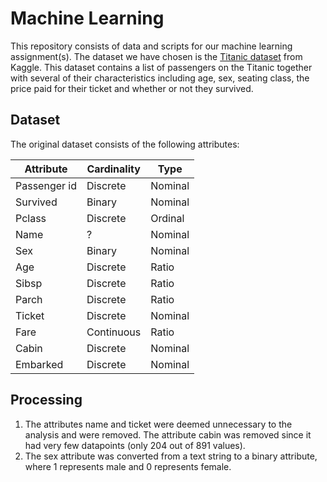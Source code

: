 # Machine Learning

This repository consists of data and scripts for our machine learning assignment(s). The dataset we have chosen is the [Titanic dataset](https://www.kaggle.com/c/titanic) from Kaggle. This dataset contains a list of passengers on the Titanic together with several of their characteristics including age, sex, seating class, the price paid for their ticket and whether or not they survived.

## Dataset

The original dataset consists of the following attributes:

| Attribute    | Cardinality | Type    |
|--------------|-------------|---------|
| Passenger id | Discrete    | Nominal |
| Survived     | Binary      | Nominal |
| Pclass       | Discrete    | Ordinal |
| Name         | ?           | Nominal |
| Sex          | Binary      | Nominal |
| Age          | Discrete    | Ratio   |
| Sibsp        | Discrete    | Ratio   |
| Parch        | Discrete    | Ratio   |
| Ticket       | Discrete    | Nominal |
| Fare         | Continuous  | Ratio   |
| Cabin        | Discrete    | Nominal |
| Embarked     | Discrete    | Nominal |

## Processing

 1. The attributes name and ticket were deemed unnecessary to the analysis and were removed. The attribute cabin was removed since it had very few datapoints (only 204 out of 891 values).
 2. The sex attribute was converted from a text string to a binary attribute, where 1 represents male and 0 represents female.
